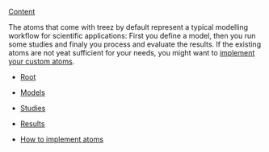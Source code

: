 [Content](../README.md)

The atoms that come with treez by default represent a typical modelling workflow for scientific applications: 
First you define a model, then you run some studies and finaly you process and evaluate the results. If the
existing atoms are not yeat sufficient for your needs, you might want to [implement your custom atoms](./howToImplementAtoms.md). 

* [Root](atoms/root.md)
* [Models](atoms/models/models.md)
* [Studies](atoms/studies/studies.md)
* [Results](atoms/results/results.md)

* [How to implement atoms](./howToImplementAtoms.md)
